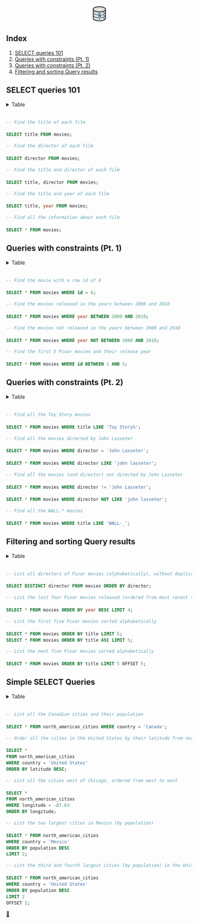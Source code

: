 <div align="center">
    <a href="https://sqlbolt.com/" target="_blank">
        <img alt="logo" width="45" height="45" src="https://raw.githubusercontent.com/FJrodafo/University/main/Languages/SQL/SQLBolt/Assets/Logo.png" />
    </a>
</div>

## Index

1. [SELECT queries 101](#select-queries-101)
2. [Queries with constraints (Pt. 1)](#queries-with-constraints-pt-1)
3. [Queries with constraints (Pt. 2)](#queries-with-constraints-pt-2)
4. [Filtering and sorting Query results]()

## SELECT queries 101

<details>
<summary>Table</summary>

| id  | title               | director       | year | length_minutes |
| --- | ------------------- | -------------- | ---- | -------------- |
| 1   | Toy Story           | John Lasseter  | 1995 | 81             |
| 2   | A Bug's Life        | John Lasseter  | 1998 | 95             |
| 3   | Toy Story 2         | John Lasseter  | 1999 | 93             |
| 4   | Monsters, Inc.      | Pete Docter    | 2001 | 92             |
| 5   | Finding Nemo        | Andrew Stanton | 2003 | 107            |
| 6   | The Incredibles     | Brad Bird      | 2004 | 116            |
| 7   | Cars                | John Lasseter  | 2006 | 117            |
| 8   | Ratatouille         | Brad Bird      | 2007 | 115            |
| 9   | WALL-E              | Andrew Stanton | 2008 | 104            |
| 10  | Up                  | Pete Docter    | 2009 | 101            |
| 11  | Toy Story 3         | Lee Unkrich    | 2010 | 103            |
| 12  | Cars 2              | John Lasseter  | 2011 | 120            |
| 13  | Brave               | Brenda Chapman | 2012 | 102            |
| 14  | Monsters University | Dan Scanlon    | 2013 | 110            |
</details>
<br />

```sql
-- Find the title of each film

SELECT title FROM movies;
```

```sql
-- Find the director of each film

SELECT director FROM movies;
```

```sql
-- Find the title and director of each film

SELECT title, director FROM movies;
```

```sql
-- Find the title and year of each film

SELECT title, year FROM movies;
```

```sql
-- Find all the information about each film

SELECT * FROM movies;
```

## Queries with constraints (Pt. 1)

<details>
<summary>Table</summary>

| id  | title               | director       | year | length_minutes |
| --- | ------------------- | -------------- | ---- | -------------- |
| 1   | Toy Story           | John Lasseter  | 1995 | 81             |
| 2   | A Bug's Life        | John Lasseter  | 1998 | 95             |
| 3   | Toy Story 2         | John Lasseter  | 1999 | 93             |
| 4   | Monsters, Inc.      | Pete Docter    | 2001 | 92             |
| 5   | Finding Nemo        | Andrew Stanton | 2003 | 107            |
| 6   | The Incredibles     | Brad Bird      | 2004 | 116            |
| 7   | Cars                | John Lasseter  | 2006 | 117            |
| 8   | Ratatouille         | Brad Bird      | 2007 | 115            |
| 9   | WALL-E              | Andrew Stanton | 2008 | 104            |
| 10  | Up                  | Pete Docter    | 2009 | 101            |
| 11  | Toy Story 3         | Lee Unkrich    | 2010 | 103            |
| 12  | Cars 2              | John Lasseter  | 2011 | 120            |
| 13  | Brave               | Brenda Chapman | 2012 | 102            |
| 14  | Monsters University | Dan Scanlon    | 2013 | 110            |
</details>
<br />

```sql
-- Find the movie with a row id of 6

SELECT * FROM movies WHERE id = 6;
```

```sql
-- Find the movies released in the years between 2000 and 2010

SELECT * FROM movies WHERE year BETWEEN 2000 AND 2010;
```

```sql
-- Find the movies not released in the years between 2000 and 2010

SELECT * FROM movies WHERE year NOT BETWEEN 2000 AND 2010;
```

```sql
-- Find the first 5 Pixar movies and their release year

SELECT * FROM movies WHERE id BETWEEN 1 AND 5;
```

## Queries with constraints (Pt. 2)

<details>
<summary>Table</summary>

| id  | title               | director       | year | length_minutes |
| --- | ------------------- | -------------- | ---- | -------------- |
| 1   | Toy Story           | John Lasseter  | 1995 | 81             |
| 2   | A Bug's Life        | John Lasseter  | 1998 | 95             |
| 3   | Toy Story 2         | John Lasseter  | 1999 | 93             |
| 4   | Monsters, Inc.      | Pete Docter    | 2001 | 92             |
| 5   | Finding Nemo        | Andrew Stanton | 2003 | 107            |
| 6   | The Incredibles     | Brad Bird      | 2004 | 116            |
| 7   | Cars                | John Lasseter  | 2006 | 117            |
| 8   | Ratatouille         | Brad Bird      | 2007 | 115            |
| 9   | WALL-E              | Andrew Stanton | 2008 | 104            |
| 10  | Up                  | Pete Docter    | 2009 | 101            |
| 11  | Toy Story 3         | Lee Unkrich    | 2010 | 103            |
| 12  | Cars 2              | John Lasseter  | 2011 | 120            |
| 13  | Brave               | Brenda Chapman | 2012 | 102            |
| 14  | Monsters University | Dan Scanlon    | 2013 | 110            |
| 87  | WALL-G              | Brenda Chapman | 2042 | 97             |
</details>
<br />

```sql
-- Find all the Toy Story movies

SELECT * FROM movies WHERE title LIKE 'Toy Story%';
```

```sql
-- Find all the movies directed by John Lasseter

SELECT * FROM movies WHERE director = 'John Lasseter';

SELECT * FROM movies WHERE director LIKE 'john lasseter';
```

```sql
-- Find all the movies (and director) not directed by John Lasseter

SELECT * FROM movies WHERE director != 'John Lasseter';

SELECT * FROM movies WHERE director NOT LIKE 'john lasseter';
```

```sql
-- Find all the WALL-* movies

SELECT * FROM movies WHERE title LIKE 'WALL-_';
```

## Filtering and sorting Query results

<details>
<summary>Table</summary>

| id  | title               | director       | year | length_minutes |
| --- | ------------------- | -------------- | ---- | -------------- |
| 1   | Cars 2              | John Lasseter  | 2011 | 120            |
| 2   | Up                  | Pete Docter    | 2009 | 101            |
| 3   | Finding Nemo        | Andrew Stanton | 2003 | 107            |
| 4   | Ratatouille         | Brad Bird      | 2007 | 115            |
| 5   | WALL-E              | Andrew Stanton | 2008 | 104            |
| 6   | Toy Story           | John Lasseter  | 1995 | 81             |
| 7   | A Bug's Life        | John Lasseter  | 1998 | 95             |
| 8   | Toy Story 2         | John Lasseter  | 1999 | 93             |
| 9   | Brave               | Brenda Chapman | 2012 | 102            |
| 10  | Monsters University | Dan Scanlon    | 2013 | 110            |
| 11  | Monsters, Inc.      | Pete Docter    | 2001 | 92             |
| 12  | Cars                | John Lasseter  | 2006 | 117            |
| 13  | Toy Story 3         | Lee Unkrich    | 2010 | 103            |
| 14  | The Incredibles     | Brad Bird      | 2004 | 116            |
</details>
<br />

```sql
-- List all directors of Pixar movies (alphabetically), without duplicates

SELECT DISTINCT director FROM movies ORDER BY director;
```

```sql
-- List the last four Pixar movies released (ordered from most recent to least)

SELECT * FROM movies ORDER BY year DESC LIMIT 4;
```

```sql
-- List the first five Pixar movies sorted alphabetically

SELECT * FROM movies ORDER BY title LIMIT 5;
SELECT * FROM movies ORDER BY title ASC LIMIT 5;
```

```sql
-- List the next five Pixar movies sorted alphabetically

SELECT * FROM movies ORDER BY title LIMIT 5 OFFSET 5;
```

## Simple SELECT Queries

<details>
<summary>Table</summary>

| city                | country       | population | latitude  | longitude   |
| ------------------- | ------------- | ---------- | --------- | ----------- |
| Guadalajara         | Mexico        | 1500800    | 20.659699 | -103.349609 |
| Toronto             | Canada        | 2795060    | 43.653226 | -79.383184  |
| Houston             | United States | 2195914    | 29.760427 | -95.369803  |
| New York            | United States | 8405837    | 40.712784 | -74.005941  |
| Philadelphia        | United States | 1553165    | 39.952584 | -75.165222  |
| Havana              | Cuba          | 2106146    | 23.05407  | -82.345189  |
| Mexico City         | Mexico        | 8555500    | 19.432608 | -99.133208  |
| Phoenix             | United States | 1513367    | 33.448377 | -112.074037 |
| Los Angeles         | United States | 3884307    | 34.052234 | -118.243685 |
| Ecatepec de Morelos | Mexico        | 1742000    | 19.601841 | -99.050674  |
| Montreal            | Canada        | 1717767    | 45.501689 | -73.567256  |
| Chicago             | United States | 2718782    | 41.878114 | -87.629798  |
</details>
<br />

```sql
-- List all the Canadian cities and their population

SELECT * FROM north_american_cities WHERE country = 'Canada';
```

```sql
-- Order all the cities in the United States by their latitude from north to south

SELECT *
FROM north_american_cities
WHERE country = 'United States'
ORDER BY latitude DESC;
```

```sql
-- List all the cities west of Chicago, ordered from west to east

SELECT *
FROM north_american_cities
WHERE longitude < -87.63
ORDER BY longitude;
```

```sql
-- List the two largest cities in Mexico (by population)

SELECT * FROM north_american_cities
WHERE country = 'Mexico'
ORDER BY population DESC
LIMIT 2;
```

```sql
-- List the third and fourth largest cities (by population) in the United States and their population

SELECT * FROM north_american_cities
WHERE country = 'United States'
ORDER BY population DESC
LIMIT 2
OFFSET 2;
```

<link rel="stylesheet" href="./../../../README.css">
<a class="scrollup" href="#top">&#x1F53C</a>
